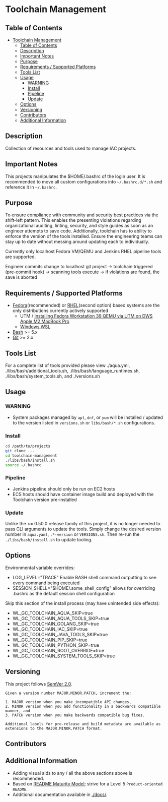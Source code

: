 # Toolchain Management

## Table of Contents

- [Toolchain Management](#toolchain-management)
  - [Table of Contents](#table-of-contents)
  - [Description](#description)
  - [Important Notes](#important-notes)
  - [Purpose](#purpose)
  - [Requirements / Supported Platforms](#requirements--supported-platforms)
  - [Tools List](#tools-list)
  - [Usage](#usage)
    - [WARNING](#warning)
    - [Install](#install)
    - [Pipeline](#pipeline)
    - [Update](#update)
  - [Options](#options)
  - [Versioning](#versioning)
  - [Contributors](#contributors)
  - [Additional Information](#additional-information)

## Description

Collection of resources and tools used to manage IAC projects.

## Important Notes

This projects manipulates the $HOME/.bashrc of the login user. It is recommended to move all custom configurations into `~/.bashrc.d/*.sh` and reference it in `~/.bashrc`.

## Purpose

To ensure compliance with community and security best practices via the shift-left pattern. This enables the presenting violations regarding organizational auditing, linting, security, and style guides as soon as an engineer attempts to save code. Additionally, toolchain has to ability to enforce the version of the tools installed. Ensure the engineering teams can stay up to date without messing around updating each to individually.

Currently only localhost Fedora VM/QEMU and Jenkins RHEL pipeline tools are supported.

Engineer commits change to localhost git project -> toolchain triggered (pre-commit hook) -> scanning tools execute -> if violations are found, the save is aborted

## Requirements / Supported Platforms

- [Fedora](https://fedoraproject.org/)(recommended) or [RHEL](https://en.wikipedia.org/wiki/Red_Hat_Enterprise_Linux)(second option) based systems are the only distributions currently actively supported
  - UTM / [Installing Fedora Workstation 39 QEMU via UTM on DWS Apple M2 MacBook Pro](https://confluence.worldline-solutions.com/display/PPSTECHNO/Installing+Fedora+Workstation+38+on+DWS+Apple+M2+MacBook+Pro)
  - [Windows WSL](https://learn.microsoft.com/en-us/windows/wsl/install)
- [Bash](https://en.wikipedia.org/wiki/Bash_(Unix_shell)) >= 5.x
- [Git](https://git-scm.com/) >= 2.x

## Tools List

For a complete list of tools provided please view ./aqua.yml, ./libs/bash/additional_tools.sh, ./libs/bash/language_runtimes.sh, ./libs/bash/system_tools.sh, and ./versions.sh

## Usage

### WARNING

- System packages managed by `apt`, `dnf`, or `yum` will be installed / updated to the  version listed in `versions.sh` or `libs/bash/*.sh` configurations.

### Install

```sh
cd /path/to/projects
git clone ...
cd toolchain-management
./libs/bash/install.sh
source ~/.bashrc
```

### Pipeline

- Jenkins pipeline should only be run on EC2 hosts
- ECS hosts should have container image build and deployed with the Toolchain version pre-installed

### Update

Unlike the <= 0.50.0 release family of this project, it is no longer needed to pass CLI arguments to update the tools. Simply change the desired version number in `aqua.yaml`, `.*-version` or `VERSIONS.sh`. Then re-run the `./libs/bash/install.sh` to update tooling.

## Options

Environmental variable overrides:

- LOG_LEVEL="TRACE" Enable BASH shell command outputting to see every command being executed
- SESSION_SHELL="$HOME/.some_shell_config" allows for overriding .bashrc as the default session shell configuration

Skip this section of the install process (may have unintended side effects):

- WL_GC_TOOLCHAIN_AQUA_SKIP=true
- WL_GC_TOOLCHAIN_AQUA_TOOLS_SKIP=true
- WL_GC_TOOLCHAIN_GOLANG_SKIP=true
- WL_GC_TOOLCHAIN_IAC_SKIP=true
- WL_GC_TOOLCHAIN_JAVA_TOOLS_SKIP=true
- WL_GC_TOOLCHAIN_PIP_SKIP=true
- WL_GC_TOOLCHAIN_PYTHON_SKIP=true
- WL_GC_TOOLCHAIN_ROOT_OVERRIDE=true
- WL_GC_TOOLCHAIN_SYSTEM_TOOLS_SKIP=true

## Versioning

This project follows [SemVer 2.0](https://semver.org/).

```quote
Given a version number MAJOR.MINOR.PATCH, increment the:

1. MAJOR version when you make incompatible API changes,
2. MINOR version when you add functionality in a backwards compatible manner, and
3. PATCH version when you make backwards compatible bug fixes.

Additional labels for pre-release and build metadata are available as extensions to the MAJOR.MINOR.PATCH format.
```

## Contributors

## Additional Information

- Adding visual aids to any / all the above sections above is recommended.
- Based on [README Maturity Model](https://github.com/LappleApple/feedmereadmes/blob/master/README-maturity-model.md); strive for a Level 5 `Product-oriented README`.
- Additional documentation available in [./docs/](./docs/).

